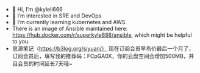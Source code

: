 - 👋 Hi, I’m @kyleli666
- 👀 I’m interested in SRE and DevOps
- 🌱 I’m currently learning kubernetes and AWS.
- There is an image of Ansible maintained here: https://hub.docker.com/r/superkyle888/ansible, which might be helpful to you.
- 思源笔记（https://b3log.org/siyuan/）
现在订阅会员早鸟价最后一个月了，订阅会员后，填写我的推荐码：FCpGA0X，你的云盘空间会增加500MB，并且会员的时间延长7天哦~

<!---
kyleli666/kyleli666 is a ✨ special ✨ repository because its `README.md` (this file) appears on your GitHub profile.
You can click the Preview link to take a look at your changes.
--->
